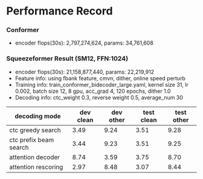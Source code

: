 # Performance Record



### Conformer
* encoder flops(30s): 2,797,274,624, params: 34,761,608


### Squeezeformer Result (SM12, FFN:1024)
* encoder flops(30s): 21,158,877,440, params: 22,219,912
* Feature info: using fbank feature, cmvn, dither, online speed perturb
* Training info: train_conformer_bidecoder_large.yaml, kernel size 31, lr 0.002, batch size 12, 8 gpu, acc_grad 4, 120 epochs, dither 1.0
* Decoding info: ctc_weight 0.3, reverse weight 0.5, average_num 30

| decoding mode                    | dev clean | dev other | test clean | test other |
|----------------------------------|-----------|-----------|------------|------------|
| ctc greedy search                | 3.49      | 9.24      | 3.51       | 9.28       |
| ctc prefix beam search           | 3.44      | 9.23      | 3.51       | 9.25       |
| attention decoder                | 8.74      | 3.59      | 3.75       | 8.70       |
| attention rescoring              | 2.97      | 8.48      | 3.07       | 8.44       |


